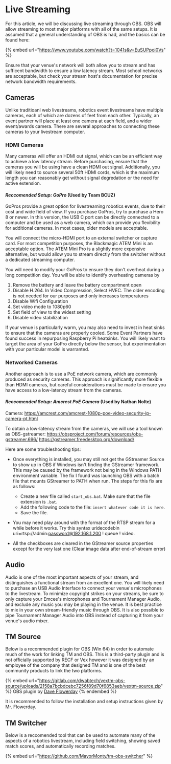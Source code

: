 # Live Streaming

For this article, we will be discussing live streaming through OBS. OBS will allow streaming to most major platforms with all of the same setups. It is assumed that a general understanding of OBS is had, and the basics can be found here:

{% embed url="https://www.youtube.com/watch?t=1041s&v=EuSUPpoi0Vs" %}

Ensure that your venue's network will both allow you to stream and has sufficent bandwidth to ensure a low latency stream. Most school networks are acceptable, but check your stream host's documentation for precise network bandwidth requirements.


## Cameras
Unlike traditioanl web livestreams, robotics event livestreams have multiple cameras, each of which are dozens of feet from each other. Typically, an event partner will place at least one camera at each field, and a wider event/awards camera. There are several approaches to connecting these cameras to your livestream computer.

### HDMI Cameras
Many cameras will offer an HDMI out signal, which can be an efficient way to achieve a low latency stream. Before purchasing, ensure that the cameras you will be using have a clean HDMI out signal. Additionally, you will likely need to source several 50ft HDMI cords, which is the maximum length you can reasonably get without signal degredation or the need for active extension.

#### _Reccomended Setup: GoPro_ (Used by Team BCUZ)
GoPros provide a great option for livestreaming robotics events, due to their cost and wide field of view. If you purchase GoPros, try to purchase a Hero 8 or newer. In this version, the USB C port can be directly connected to a computer and be used as a web camera, which can provide you flexibility for additional cameras. In most cases, older models are acceptable.

You will connect the micro-HDMI port to an external switcher or capture card. For most competition purposes, the Blackmagic ATEM Mini is an acceptable option. The ATEM Mini Pro is a slightly more expensive alternative, but would allow you to stream directly from the switcher without a dedicated streaming computer.

You will need to modify your GoPros to ensure they don't overheat during a long competition day. You will be able to identify overheating cameras by 
1. Remove the battery and leave the battery compartment open
2. Disable H.264. In Video Compression, Select HVEC. The older encoding is not needed for our purposes and only increases temperatures
3. Disable Wifi Configuration
4. Set video mode to 1080p60
5. Set field of view to the widest setting
6. Disable video stabilization

If your venue is particularly warm, you may also need to invest in heat sinks to ensure that the cameras are properly cooled. Some Event Partners have found success in repurposing Raspberry Pi heatsinks. You will likely want to target the area of your GoPro directly below the sensor, but experimentation with your particular model is warranted.

### Networked Cameras
Another approach is to use a PoE network camera, which are commonly produced as security cameras. This approach is significantly more flexible than HDMI cameras, but careful considerations must be made to ensure you have access to a low-latency stream from the cameras. 

#### _Reccomended Setup: Amcrest PoE Camera_ (Used by Nathan Nolte)
Camera: https://amcrest.com/amcrest-1080p-poe-video-security-ip-camera-pt.html

To obtain a low-latency stream from the cameras, we will use a tool known as OBS-gstreamer:
https://obsproject.com/forum/resources/obs-gstreamer.696/
https://gstreamer.freedesktop.org/download/


Here are some troubleshooting tips:

- Once everything is installed, you may still not get the GStreamer Source to show up in OBS if Windows isn't finding the GStreamer framework. This may be caused by the framework not being in the Windows PATH environment variable. The fix I found was launching OBS with a batch file that mounts GStreamer to PATH when run. The steps for this fix are as follows:
  - Create a new file called `start_obs.bat`. Make sure that the file extension is `.bat`.
  - Add the following code to the file: `insert whatever code it is here`.
  - Save the file.

- You may need play around with the format of the RTSP stream for a while before it works. Try this syntax
uridecodebin uri=rtsp://admin:password@192.168.1.200 ! queue ! video.

- All the checkboxes are cleared in the GStreamer source properties except for the very last one (Clear image data after end-of-stream error)

## Audio
Audio is one of the most important aspects of your stream, and distinguishes a functional stream from an excellent one. You will likely need to purchase an USB Audio Interface to connect your venue's microphones to the livestream. To minimize copyright strikes on your streams, be sure to only capture your Emcee's microphones and Tournament Manager Audio, and exclude any music you may be playing in the venue. It is best practice to mix in your own stream-friendly music through OBS. It is also possible to pipe Tournament Manager Audio into OBS instead of capturing it from your venue's audio mixer.

## TM Source

Below is a recommended plugin for OBS (Win 64) in order to automate much of the work for linking TM and OBS. This is a third-party plugin and is not officially supported by RECF or Vex however it was designed by an employee of the company that designed TM and is one of the best community products to link the two platforms.&#x20;

{% embed url="https://gitlab.com/dwabtech/vextm-obs-source/uploads/2158a7bcbdcebc7256f89d70f6853aeb/vextm-source.zip" %}
OBS plugin by [Dave Flowerday](https://gitlab.com/davidf)
{% endembed %}

It is recommended to follow the installation and setup instructions given by Mr. Flowerday.&#x20;

## TM Switcher
Below is a reccomended tool that can be used to automate many of the aspects of a robotics livestream, including field switching, showing saved match scores, and automatically recording matches.

{% embed url="https://github.com/MayorMonty/tm-obs-switcher" %}
